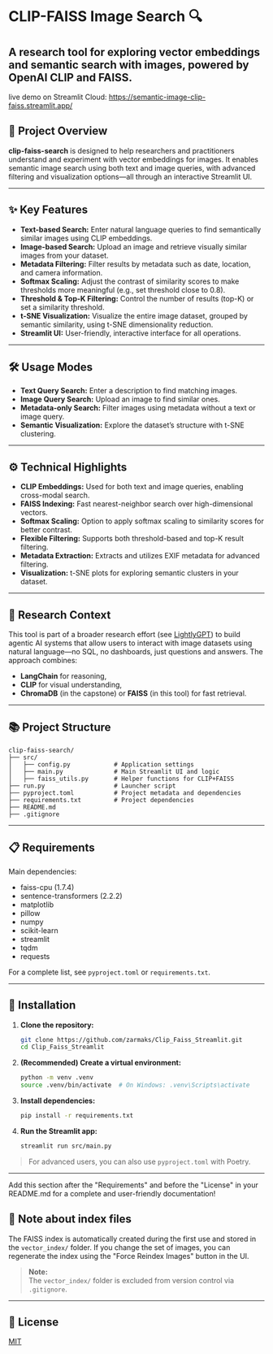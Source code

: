 # CLIP-FAISS Image Search 🔍

A research tool for exploring vector embeddings and semantic search with images, powered by OpenAI CLIP and FAISS.
---
live demo on Streamlit Cloud: https://semantic-image-clip-faiss.streamlit.app/

## 🧭 Project Overview

**clip-faiss-search** is designed to help researchers and practitioners understand and experiment with vector embeddings for images. It enables semantic image search using both text and image queries, with advanced filtering and visualization options—all through an interactive Streamlit UI.

---

## ✨ Key Features

- **Text-based Search:** Enter natural language queries to find semantically similar images using CLIP embeddings.
- **Image-based Search:** Upload an image and retrieve visually similar images from your dataset.
- **Metadata Filtering:** Filter results by metadata such as date, location, and camera information.
- **Softmax Scaling:** Adjust the contrast of similarity scores to make thresholds more meaningful (e.g., set threshold close to 0.8).
- **Threshold & Top-K Filtering:** Control the number of results (top-K) or set a similarity threshold.
- **t-SNE Visualization:** Visualize the entire image dataset, grouped by semantic similarity, using t-SNE dimensionality reduction.
- **Streamlit UI:** User-friendly, interactive interface for all operations.

---

## 🛠️ Usage Modes

- **Text Query Search:** Enter a description to find matching images.
- **Image Query Search:** Upload an image to find similar ones.
- **Metadata-only Search:** Filter images using metadata without a text or image query.
- **Semantic Visualization:** Explore the dataset’s structure with t-SNE clustering.

---

## ⚙️ Technical Highlights

- **CLIP Embeddings:** Used for both text and image queries, enabling cross-modal search.
- **FAISS Indexing:** Fast nearest-neighbor search over high-dimensional vectors.
- **Softmax Scaling:** Option to apply softmax scaling to similarity scores for better contrast.
- **Flexible Filtering:** Supports both threshold-based and top-K result filtering.
- **Metadata Extraction:** Extracts and utilizes EXIF metadata for advanced filtering.
- **Visualization:** t-SNE plots for exploring semantic clusters in your dataset.

---

## 🧪 Research Context

This tool is part of a broader research effort (see [LightlyGPT](https://github.com/zarmaks/Lightl-yGPT)) to build agentic AI systems that allow users to interact with image datasets using natural language—no SQL, no dashboards, just questions and answers. The approach combines:

- **LangChain** for reasoning,
- **CLIP** for visual understanding,
- **ChromaDB** (in the capstone) or **FAISS** (in this tool) for fast retrieval.

---

## 📚 Project Structure

```
clip-faiss-search/
├── src/
│   ├── config.py            # Application settings
│   ├── main.py              # Main Streamlit UI and logic
│   ├── faiss_utils.py       # Helper functions for CLIP+FAISS
├── run.py                   # Launcher script
├── pyproject.toml           # Project metadata and dependencies
├── requirements.txt         # Project dependencies
├── README.md
├── .gitignore
```

---

## 📋 Requirements

Main dependencies:

- faiss-cpu (1.7.4)
- sentence-transformers (2.2.2)
- matplotlib
- pillow
- numpy
- scikit-learn
- streamlit
- tqdm
- requests

For a complete list, see `pyproject.toml` or `requirements.txt`.

---
## 🚀 Installation

1. **Clone the repository:**
   ```bash
   git clone https://github.com/zarmaks/Clip_Faiss_Streamlit.git
   cd Clip_Faiss_Streamlit
   ```

2. **(Recommended) Create a virtual environment:**
   ```bash
   python -m venv .venv
   source .venv/bin/activate  # On Windows: .venv\Scripts\activate
   ```

3. **Install dependencies:**
   ```bash
   pip install -r requirements.txt
   ```

4. **Run the Streamlit app:**
   ```bash
   streamlit run src/main.py
   ```

> For advanced users, you can also use `pyproject.toml` with Poetry.

---

Add this section after the "Requirements" and before the "License" in your README.md for a complete and user-friendly documentation!

## 📝 Note about index files

The FAISS index is automatically created during the first use and stored in the `vector_index/` folder. If you change the set of images, you can regenerate the index using the "Force Reindex Images" button in the UI.

> **Note:**  
> The `vector_index/` folder is excluded from version control via `.gitignore`.

---

## 📄 License

[MIT](LICENSE)
